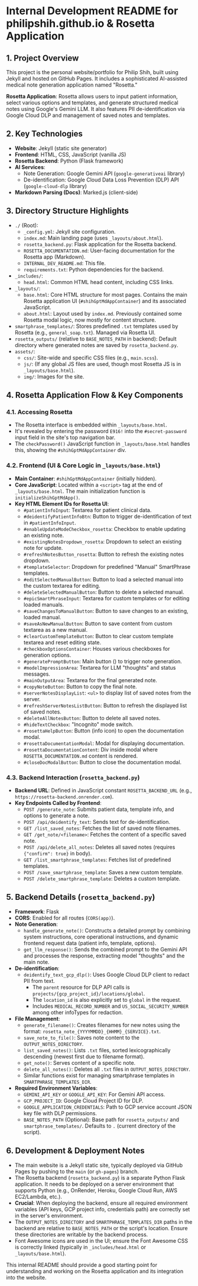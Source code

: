 # Internal Development README for philipshih.github.io & Rosetta Application

## 1. Project Overview

This project is the personal website/portfolio for Philip Shih, built using Jekyll and hosted on GitHub Pages. It includes a sophisticated AI-assisted medical note generation application named "Rosetta."

**Rosetta Application**:
Rosetta allows users to input patient information, select various options and templates, and generate structured medical notes using Google's Gemini LLM. It also features PII de-identification via Google Cloud DLP and management of saved notes and templates.

## 2. Key Technologies

*   **Website**: Jekyll (static site generator)
*   **Frontend**: HTML, CSS, JavaScript (vanilla JS)
*   **Rosetta Backend**: Python (Flask framework)
*   **AI Services**:
    *   Note Generation: Google Gemini API (`google-generativeai` library)
    *   De-identification: Google Cloud Data Loss Prevention (DLP) API (`google-cloud-dlp` library)
*   **Markdown Parsing (Docs)**: Marked.js (client-side)

## 3. Directory Structure Highlights

*   `./` (Root):
    *   `_config.yml`: Jekyll site configuration.
    *   `index.md`: Main landing page (uses `_layouts/about.html`).
    *   `rosetta_backend.py`: Flask application for the Rosetta backend.
    *   `ROSETTA_DOCUMENTATION.md`: User-facing documentation for the Rosetta app (Markdown).
    *   `INTERNAL_DEV_README.md`: This file.
    *   `requirements.txt`: Python dependencies for the backend.
*   `_includes/`:
    *   `head.html`: Common HTML head content, including CSS links.
*   `_layouts/`:
    *   `base.html`: Core HTML structure for most pages. Contains the main Rosetta application UI (`#shihGptMdAppContainer`) and its associated JavaScript.
    *   `about.html`: Layout used by `index.md`. Previously contained some Rosetta modal logic, now mostly for content structure.
*   `smartphrase_templates/`: Stores predefined `.txt` templates used by Rosetta (e.g., `general_soap.txt`). Managed via Rosetta UI.
*   `rosetta_outputs/` (relative to `BASE_NOTES_PATH` in backend): Default directory where generated notes are saved by `rosetta_backend.py`.
*   `assets/`:
    *   `css/`: Site-wide and specific CSS files (e.g., `main.scss`).
    *   `js/`: (If any global JS files are used, though most Rosetta JS is in `_layouts/base.html`).
    *   `img/`: Images for the site.

## 4. Rosetta Application Flow & Key Components

### 4.1. Accessing Rosetta
*   The Rosetta interface is embedded within `_layouts/base.html`.
*   It's revealed by entering the password `E916!` into the `#secret-password` input field in the site's top navigation bar.
*   The `checkPassword()` JavaScript function in `_layouts/base.html` handles this, showing the `#shihGptMdAppContainer` div.

### 4.2. Frontend (UI & Core Logic in `_layouts/base.html`)
*   **Main Container**: `#shihGptMdAppContainer` (initially hidden).
*   **Core JavaScript**: Located within a `<script>` tag at the end of `_layouts/base.html`. The main initialization function is `initializeShihGptMdApp()`.
*   **Key HTML Element IDs for Rosetta UI**:
    *   `#patientInfoInput`: Textarea for patient clinical data.
    *   `#deidentifyPatientInfoBtn`: Button to trigger de-identification of text in `#patientInfoInput`.
    *   `#enableUpdateModeCheckbox_rosetta`: Checkbox to enable updating an existing note.
    *   `#existingNotesDropdown_rosetta`: Dropdown to select an existing note for update.
    *   `#refreshNotesButton_rosetta`: Button to refresh the existing notes dropdown.
    *   `#templateSelector`: Dropdown for predefined "Manual" SmartPhrase templates.
    *   `#editSelectedManualButton`: Button to load a selected manual into the custom textarea for editing.
    *   `#deleteSelectedManualButton`: Button to delete a selected manual.
    *   `#epicSmartPhraseInput`: Textarea for custom templates or for editing loaded manuals.
    *   `#saveChangesToManualButton`: Button to save changes to an existing, loaded manual.
    *   `#saveAsNewManualButton`: Button to save content from custom textarea as a new manual.
    *   `#clearCustomTemplateButton`: Button to clear custom template textarea and reset editing state.
    *   `#checkboxOptionsContainer`: Houses various checkboxes for generation options.
    *   `#generatePromptButton`: Main button (<i class="fas fa-angle-right"></i>) to trigger note generation.
    *   `#modelImpressionArea`: Textarea for LLM "thoughts" and status messages.
    *   `#mainOutputArea`: Textarea for the final generated note.
    *   `#copyNoteButton`: Button to copy the final note.
    *   `#serverNotesDisplayList`: `<ul>` to display list of saved notes from the server.
    *   `#refreshServerNotesListButton`: Button to refresh the displayed list of saved notes.
    *   `#deleteAllNotesButton`: Button to delete all saved notes.
    *   `#hideTextCheckbox`: "Incognito" mode switch.
    *   `#rosettaHelpButton`: Button (info icon) to open the documentation modal.
    *   `#rosettaDocumentationModal`: Modal for displaying documentation.
    *   `#rosettaDocumentationContent`: Div inside modal where `ROSETTA_DOCUMENTATION.md` content is rendered.
    *   `#closeDocModalButton`: Button to close the documentation modal.

### 4.3. Backend Interaction (`rosetta_backend.py`)
*   **Backend URL**: Defined in JavaScript constant `ROSETTA_BACKEND_URL` (e.g., `https://rosetta-backend.onrender.com`).
*   **Key Endpoints Called by Frontend**:
    *   `POST /generate_note`: Submits patient data, template info, and options to generate a note.
    *   `POST /api/deidentify_text`: Sends text for de-identification.
    *   `GET /list_saved_notes`: Fetches the list of saved note filenames.
    *   `GET /get_note/<filename>`: Fetches the content of a specific saved note.
    *   `POST /api/delete_all_notes`: Deletes all saved notes (requires `{"confirm": true}` in body).
    *   `GET /list_smartphrase_templates`: Fetches list of predefined templates.
    *   `POST /save_smartphrase_template`: Saves a new custom template.
    *   `POST /delete_smartphrase_template`: Deletes a custom template.

## 5. Backend Details (`rosetta_backend.py`)

*   **Framework**: Flask
*   **CORS**: Enabled for all routes (`CORS(app)`).
*   **Note Generation**:
    *   `handle_generate_note()`: Constructs a detailed prompt by combining system instructions, core operational instructions, and dynamic frontend request data (patient info, template, options).
    *   `get_llm_response()`: Sends the combined prompt to the Gemini API and processes the response, extracting model "thoughts" and the main note.
*   **De-identification**:
    *   `deidentify_text_gcp_dlp()`: Uses Google Cloud DLP client to redact PII from text.
        *   The `parent` resource for DLP API calls is `projects/{gcp_project_id}/locations/global`.
        *   The `location_id` is also explicitly set to `global` in the request.
        *   Includes `MEDICAL_RECORD_NUMBER` and `US_SOCIAL_SECURITY_NUMBER` among other infoTypes for redaction.
*   **File Management**:
    *   `generate_filename()`: Creates filenames for new notes using the format: `rosetta_note_{YYYYMMDD}_{HHMM}_{SERVICE}.txt`.
    *   `save_note_to_file()`: Saves note content to the `OUTPUT_NOTES_DIRECTORY`.
    *   `list_saved_notes()`: Lists `.txt` files, sorted lexicographically descending (newest first due to filename format).
    *   `get_note()`: Serves content of a specific note.
    *   `delete_all_notes()`: Deletes all `.txt` files in `OUTPUT_NOTES_DIRECTORY`.
    *   Similar functions exist for managing smartphrase templates in `SMARTPHRASE_TEMPLATES_DIR`.
*   **Required Environment Variables**:
    *   `GEMINI_API_KEY` or `GOOGLE_API_KEY`: For Gemini API access.
    *   `GCP_PROJECT_ID`: Google Cloud Project ID for DLP.
    *   `GOOGLE_APPLICATION_CREDENTIALS`: Path to GCP service account JSON key file with DLP permissions.
    *   `BASE_NOTES_PATH` (Optional): Base path for `rosetta_outputs/` and `smartphrase_templates/`. Defaults to `.` (current directory of the script).

## 6. Development & Deployment Notes

*   The main website is a Jekyll static site, typically deployed via GitHub Pages by pushing to the `main` (or `gh-pages`) branch.
*   The Rosetta backend (`rosetta_backend.py`) is a separate Python Flask application. It needs to be deployed on a server environment that supports Python (e.g., OnRender, Heroku, Google Cloud Run, AWS EC2/Lambda, etc.).
*   **Crucial**: When deploying the backend, ensure all required environment variables (API keys, GCP project info, credentials path) are correctly set in the server's environment.
*   The `OUTPUT_NOTES_DIRECTORY` and `SMARTPHRASE_TEMPLATES_DIR` paths in the backend are relative to `BASE_NOTES_PATH` or the script's location. Ensure these directories are writable by the backend process.
*   Font Awesome icons are used in the UI; ensure the Font Awesome CSS is correctly linked (typically in `_includes/head.html` or `_layouts/base.html`).

This internal README should provide a good starting point for understanding and working on the Rosetta application and its integration into the website.
